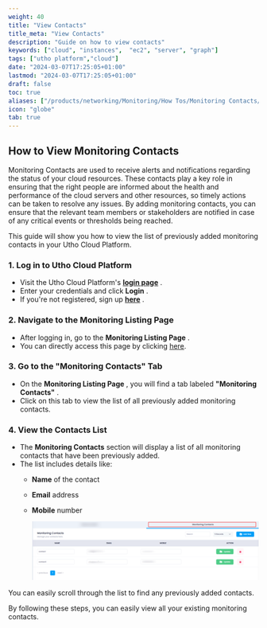 ```yaml
---
weight: 40
title: "View Contacts"
title_meta: "View Contacts"
description: "Guide on how to view contacts"
keywords: ["cloud", "instances",  "ec2", "server", "graph"]
tags: ["utho platform","cloud"]
date: "2024-03-07T17:25:05+01:00"
lastmod: "2024-03-07T17:25:05+01:00"
draft: false
toc: true
aliases: ["/products/networking/Monitoring/How Tos/Monitoring Contacts/View Contacts"]
icon: "globe"
tab: true
---
```



## **How to View Monitoring Contacts**

Monitoring Contacts are used to receive alerts and notifications regarding the status of your cloud resources. These contacts play a key role in ensuring that the right people are informed about the health and performance of the cloud servers and other resources, so timely actions can be taken to resolve any issues. By adding monitoring contacts, you can ensure that the relevant team members or stakeholders are notified in case of any critical events or thresholds being reached.

This guide will show you how to view the list of previously added monitoring contacts in your Utho Cloud Platform.

### **1. Log in to Utho Cloud Platform**

* Visit the Utho Cloud Platform's  **[login page](https://console.utho.com/login)** .
* Enter your credentials and click  **Login** .
* If you're not registered, sign up  **[here](https://console.utho.com/signup)** .

### **2. Navigate to the Monitoring Listing Page**

* After logging in, go to the  **Monitoring Listing Page** .
* You can directly access this page by clicking [here](https://console.utho.com/monitoring "Monitoring Listing Page").

### **3. Go to the "Monitoring Contacts" Tab**

* On the  **Monitoring Listing Page** , you will find a tab labeled  **"Monitoring Contacts"** .
* Click on this tab to view the list of all previously added monitoring contacts.

### **4. View the Contacts List**

* The **Monitoring Contacts** section will display a list of all monitoring contacts that have been previously added.
* The list includes details like:
  * **Name** of the contact
  * **Email** address
  * **Mobile** number

    ![1744027975678](image/index/1744027975678.png)

You can easily scroll through the list to find any previously added contacts.

By following these steps, you can easily view all your existing monitoring contacts.
